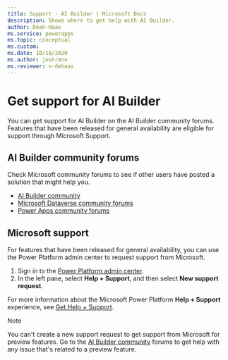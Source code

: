 ```yaml
---
title: Support - AI Builder | Microsoft Docs
description: Shows where to get help with AI Builder.
author: Dean-Haas
ms.service: powerapps
ms.topic: conceptual
ms.custom: 
ms.date: 10/19/2020
ms.author: joshrenn
ms.reviewer: v-dehaas
---
```


# Get support for AI Builder

You can get support for AI Builder on the AI Builder community forums. Features that have been released for general availability are eligible for support through Microsoft Support.

## AI Builder community forums

Check Microsoft community forums to see if other users have posted a solution that might help you.

- [AI Builder community](https://go.microsoft.com/fwlink/?linkid=2092048)
- [Microsoft Dataverse community forums](https://powerusers.microsoft.com/t5/Common-Data-Services/ct-p/PA_CommonDataServices)
- [Power Apps community forums](https://powerusers.microsoft.com/t5/Forums/ct-p/PA_Comm_Forums)

## Microsoft support

For features that have been released for general availability, you can use the Power Platform admin center to request support from Microsoft.

1. Sign in to the [Power Platform admin center](https://admin.powerplatform.microsoft.com/).
2. In the left pane, select **Help + Support**, and then select **New support request**.

For more information about the Microsoft Power Platform **Help + Support** experience, see [Get Help + Support](/power-platform/admin/get-help-support).

 > [!NOTE]
 > You can't create a new support request to get support from Microsoft for preview features. Go to the  [AI Builder community](https://go.microsoft.com/fwlink/?linkid=2092048) forums to get help with any issue that's related to a preview feature.
